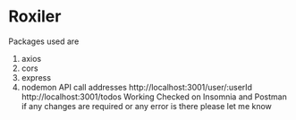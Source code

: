 # Roxiler
Packages used are 
1) axios 
2) cors
3) express
4) nodemon
API call addresses 
http://localhost:3001/user/:userId
http://localhost:3001/todos
Working Checked on Insomnia and Postman 
if any changes are required or any error is there 
please let me know
